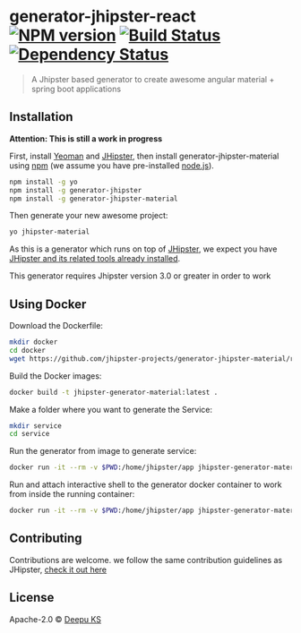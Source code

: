 # generator-jhipster-react [![NPM version][npm-image]][npm-url] [![Build Status][travis-image]][travis-url] [![Dependency Status][daviddm-image]][daviddm-url]
> A Jhipster based generator to create awesome angular material + spring boot applications

## Installation

**Attention: This is still a work in progress**

First, install [Yeoman](http://yeoman.io) and [JHipster](http://jhipster.github.io/), then install generator-jhipster-material using [npm](https://www.npmjs.com/) (we assume you have pre-installed [node.js](https://nodejs.org/)).

```bash
npm install -g yo
npm install -g generator-jhipster
npm install -g generator-jhipster-material
```

Then generate your new awesome project:

```bash
yo jhipster-material
```
As this is a generator which runs on top of [JHipster](http://jhipster.github.io/), we expect you have [JHipster and its related tools already installed](http://jhipster.github.io/installation.html).

This generator requires Jhipster version 3.0 or greater in order to work

## Using Docker

Download the Dockerfile:

```bash
mkdir docker
cd docker
wget https://github.com/jhipster-projects/generator-jhipster-material/raw/master/docker/Dockerfile
```

Build the Docker images:

```bash
docker build -t jhipster-generator-material:latest .
```

Make a folder where you want to generate the Service:

```bash
mkdir service
cd service
```

Run the generator from image to generate service:

```bash
docker run -it --rm -v $PWD:/home/jhipster/app jhipster-generator-material
```

Run and attach interactive shell to the generator docker container to work from inside the running container:

```bash
docker run -it --rm -v $PWD:/home/jhipster/app jhipster-generator-material /bin/bash
```

## Contributing

Contributions are welcome.
we follow the same contribution guidelines as JHipster, [check it out here](https://github.com/jhipster/generator-jhipster/blob/master/CONTRIBUTING.md)

## License

Apache-2.0 © [Deepu KS](http://deepu105.github.io)

[npm-image]: https://badge.fury.io/js/generator-jhipster-material.svg
[npm-url]: https://npmjs.org/package/generator-jhipster-material
[travis-image]: https://travis-ci.org/deepu105/generator-jhipster-material.svg?branch=master
[travis-url]: https://travis-ci.org/deepu105/generator-jhipster-material
[daviddm-image]: https://david-dm.org/hipster-labs/generator-jhipster-material.svg?theme=shields.io
[daviddm-url]: https://david-dm.org/hipster-labs/generator-jhipster-material

